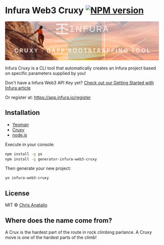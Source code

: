 # Infura Web3 Cruxy [![NPM version][npm-image]][npm-url]

![alt text](public/cruxy-banner.png)

Infura Cruxy is a CLI tool that automatically creates an Infura project based on specific parameters supplied by you!

Don't have a Infura Web3 API Key yet?  [Check out our Getting Started with Infura article](https://app.infura.io/register?utm_source=github&utm_medium=devcommunity&utm_campaign=2022_Nov_github-devrel-poc-apps_tutorial_content)

Or register at: https://app.infura.io/register

## Installation

- [Yeoman](http://yeoman.io) 
- [Cruxy](https://www.npmjs.com/) 
- [node.js](https://nodejs.org/)

Execute in your console:
```bash
npm install -g yo
npm install -g generator-infura-web3-cruxy
```

Then generate your new project:

```bash
yo infura-web3-cruxy
```

## License

MIT © [Chris Anatalio](https://chris-anatalio.dev/)

## Where does the name come from?

A Crux is the hardest part of the route in rock climbing parlance.  A Cruxy move is one of the hardest parts of the climb!

[npm-image]: https://badge.fury.io/js/generator-infura-web3-cruxy.svg
[npm-url]: https://www.npmjs.com/package/generator-infura-web3-cruxy
